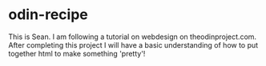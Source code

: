 # odin-recipe
This is Sean. I am following a tutorial on webdesign on theodinproject.com. After completing this project I will have a basic understanding of how to put together html to make something 'pretty'!